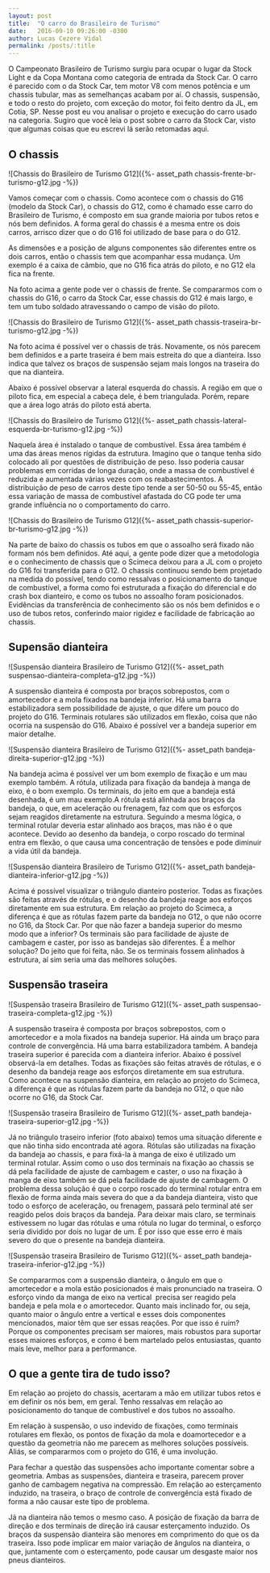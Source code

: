 ```yaml
---
layout: post
title:  "O carro do Brasileiro de Turismo"
date:   2016-09-10 09:26:00 -0300
author: Lucas Cezere Vidal
permalink: /posts/:title
---
```

O Campeonato Brasileiro de Turismo surgiu para ocupar o lugar da Stock Light e da Copa Montana como categoria de entrada da Stock Car. O carro é parecido com o da Stock Car, tem motor V8 com menos potência e um chassis tubular, mas as semelhanças acabam por aí. O chassis, suspensão, e todo o resto do projeto, com exceção do motor, foi feito dentro da JL, em Cotia, SP. Nesse post eu vou analisar o projeto e execução do carro usado na categoria. Sugiro que você leia o post sobre o carro da Stock Car, visto que algumas coisas que eu escrevi lá serão retomadas aqui.

## O chassis

![Chassis do Brasileiro de Turismo G12]({%- asset_path chassis-frente-br-turismo-g12.jpg -%})

Vamos começar com o chassis. Como acontece com o chassis do G16 (modelo da Stock Car), o chassis do G12, como é chamado esse carro do Brasileiro de Turismo, é composto em sua grande maioria por tubos retos e nós bem definidos. A forma geral do chassis é a mesma entre os dois carros, arrisco dizer que o do G16 foi utilizado de base para o do G12.

As dimensões e a posição de alguns componentes são diferentes entre os dois carros, então o chassis tem que acompanhar essa mudança. Um exemplo é a caixa de câmbio, que no G16 fica atrás do piloto, e no G12 ela fica na frente.

Na foto acima a gente pode ver o chassis de frente. Se compararmos com o chassis do G16, o carro da Stock Car, esse chassis do G12 é mais largo, e tem um tubo soldado atravessando o campo de visão do piloto.

![Chassis do Brasileiro de Turismo G12]({%- asset_path chassis-traseira-br-turismo-g12.jpg -%})

Na foto acima é possível ver o chassis de trás. Novamente, os nós parecem bem definidos e a parte traseira é bem mais estreita do que a dianteira. Isso indica que talvez os braços de suspensão sejam mais longos na traseira do que na dianteira.

Abaixo é possível observar a lateral esquerda do chassis. A região em que o piloto fica, em especial a cabeça dele, é bem triangulada. Porém, repare que a área logo atrás do piloto está aberta.

![Chassis do Brasileiro de Turismo G12]({%- asset_path chassis-lateral-esquerda-br-turismo-g12.jpg -%})

Naquela área é instalado o tanque de combustível. Essa área também é uma das áreas menos rígidas da estrutura. Imagino que o tanque tenha sido colocado ali por questões de distribuição de peso. Isso poderia causar problemas em corridas de longa duração, onde a massa de combustível é reduzida e aumentada várias vezes com os reabastecimentos. A distribuição de peso de carros deste tipo tende a ser 50-50 ou 55-45, então essa variação de massa de combustível afastada do CG pode ter uma grande influência no o comportamento do carro.

![Chassis do Brasileiro de Turismo G12]({%- asset_path chassis-superior-br-turismo-g12.jpg -%})

Na parte de baixo do chassis os tubos em que o assoalho será fixado não formam nós bem definidos. Até aqui, a gente pode dizer que a metodologia e o conhecimento de chassis que o Scimeca deixou para a JL com o projeto do G16 foi transferida para o G12. O chassis continuou sendo bem projetado na medida do possível, tendo como ressalvas o posicionamento do tanque de combustível, a forma como foi estruturada a fixação do diferencial e do crash box dianteiro, e como os tubos no assoalho foram posicionados. Evidências da transferência de conhecimento são os nós bem definidos e o uso de tubos retos, conferindo maior rigidez e facilidade de fabricação ao chassis.

## Supensão dianteira

![Suspensão dianteira Brasileiro de Turismo G12]({%- asset_path suspensao-dianteira-completa-g12.jpg -%})

A suspensão dianteira é composta por braços sobrepostos, com o amortecedor e a mola fixados na bandeja inferior. Há uma barra estabilizadora sem possibilidade de ajuste, o que difere um pouco do projeto do G16. Terminais rotulares são utilizados em flexão, coisa que não ocorria na suspensão do G16. Abaixo é possível ver a bandeja superior em maior detalhe.

![Suspensão dianteira Brasileiro de Turismo G12]({%- asset_path bandeja-direita-superior-g12.jpg -%})

Na bandeja acima é possível ver um bom exemplo de fixação e um mau exemplo também. A rótula, utilizada para fixação da bandeja à manga de eixo, é o bom exemplo. Os terminais, do jeito em que a bandeja está desenhada, é um mau exemplo.A rótula está alinhada aos braços da bandeja, o que, em aceleração ou frenagem, faz com que os esforços sejam reagidos diretamente na estrutura. Seguindo a mesma lógica, o terminal rotular deveria estar alinhado aos braços, mas não é o que acontece. Devido ao desenho da bandeja, o corpo roscado do terminal entra em flexão, o que causa uma concentração de tensões e pode diminuir a vida útil da bandeja.

![Suspensão dianteira Brasileiro de Turismo G12]({%- asset_path bandeja-dianteira-inferior-g12.jpg -%})

Acima é possível visualizar o triângulo dianteiro posterior. Todas as fixações são feitas através de rótulas, e o desenho da bandeja reage aos esforços diretamente em sua estrutura. Em relação ao projeto do Scimeca, a diferença é que as rótulas fazem parte da bandeja no G12, o que não ocorre no G16, da Stock Car. Por que não fazer a bandeja superior do mesmo modo que a inferior? Os terminais são para facilidade de ajuste de cambagem e caster, por isso as bandejas são diferentes. É a melhor solução? Do jeito que foi feita, não. Se os terminais fossem alinhados à estrutura, aí sim seria uma das melhores soluções.

## Suspensão traseira

![Suspensão traseira Brasileiro de Turismo G12]({%- asset_path suspensao-traseira-completa-g12.jpg -%})

A suspensão traseira é composta por braços sobrepostos, com o amortecedor e a mola fixados na bandeja superior. Há ainda um braço para controle de convergência. Há uma barra estabilizadora também. A bandeja traseira superior é parecida com a dianteira inferior. Abaixo é possível observá-la em detalhes. Todas as fixações são feitas através de rótulas, e o desenho da bandeja reage aos esforços diretamente em sua estrutura. Como acontece na suspensão dianteira, em relação ao projeto do Scimeca, a diferença é que as rótulas fazem parte da bandeja no G12, o que não ocorre no G16, da Stock Car.

![Suspensão traseira Brasileiro de Turismo G12]({%- asset_path bandeja-traseira-superior-g12.jpg -%})

Já no triângulo traseiro inferior (foto abaixo) temos uma situação diferente e que não tinha sido encontrada até agora. Rótulas são utilizadas na fixação da bandeja ao chassis, e para fixá-la à manga de eixo é utilizado um terminal rotular. Assim como o uso dos terminais na fixação ao chassis se dá pela facilidade de ajuste de cambagem e caster, o uso na fixação à manga de eixo também se dá pela facilidade de ajuste de cambagem. O problema dessa solução é que o corpo roscado do terminal rotular entra em flexão de forma ainda mais severa do que a da bandeja dianteira, visto que todo o esforço de aceleração, ou frenagem, passará pelo terminal até ser reagido pelos dois braços da bandeja. Para deixar mais claro, se terminais estivessem no lugar das rótulas e uma rótula no lugar do terminal, o esforço seria dividido por dois no lugar de um. É por isso que esse erro é mais severo do que o presente na bandeja dianteira.

![Suspensão traseira Brasileiro de Turismo G12]({%- asset_path bandeja-traseira-inferior-g12.jpg -%})

Se compararmos com a suspensão dianteira, o ângulo em que o amortecedor e a mola estão posicionados é mais pronunciado na traseira. O esforço vindo da manga de eixo na vertical  precisa ser reagido pela bandeja e pela mola e o amortecedor. Quanto mais inclinado for, ou seja, quanto maior o ângulo entre a vertical e esses dois componentes mencionados, maior têm que ser essas reações. Por que isso é ruim? Porque os componentes precisam ser maiores, mais robustos para suportar esses maiores esforços, e como é bem martelado pelos entusiastas, quanto mais leve, melhor para a performance.

## O que a gente tira de tudo isso?

Em relação ao projeto do chassis, acertaram a mão em utilizar tubos retos e em definir os nós bem, em geral. Tenho ressalvas em relação ao posicionamento do tanque de combustível e dos tubos no assoalho.

Em relação à suspensão, o uso indevido de fixações, como terminais rotulares em flexão, os pontos de fixação da mola e doamortecedor e a questão da geometria não me parecem as melhores soluções possíveis. Aliás, se compararmos com o projeto do G16, é uma involução.

Para fechar a questão das suspensões acho importante comentar sobre a geometria. Ambas as suspensões, dianteira e traseira, parecem prover ganho de cambagem negativa na compressão. Em relação ao esterçamento induzido, na traseira, o braço de controle de convergência está fixado de forma a não causar este tipo de problema.

Já na dianteira não temos o mesmo caso. A posição de fixação da barra de direção e dos terminais de direção irá causar esterçamento induzido. Os braços da suspensão dianteira são menores em comprimento do que os da traseira. Isso pode implicar em maior variação de ângulos na dianteira, o que, juntamente com o esterçamento, pode causar um desgaste maior nos pneus dianteiros.
